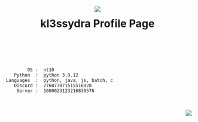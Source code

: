 
<body>
  <p align="center">
    <img src="https://i.pinimg.com/originals/6a/b9/89/6ab989220357141ba8d203e2ab664264.gif">
    <h1 align="center" style="padding-top:0px; margin-top: 0px; ">kl3ssydra Profile Page</h1> 
  </p>
<br>
<br>
<br>

  <p align="left">
    <pre>
      <code>
         OS :  nt10
    Python  :  python 3.9.12
 Languages  :  python, java, js, batch, c
    Discord :  776077071515516928
     Server :  1000023123216830576
      </code>
    </pre>
  </p>

  <p align="right">
    <img src="https://github-readme-stats.vercel.app/api?username=kl3ssydra&count_private=true&bg_color=30,595959,2e2c2c&title_color=fff&text_color=fff">
  </p>
</body>
<br>
<br>    
<br>

